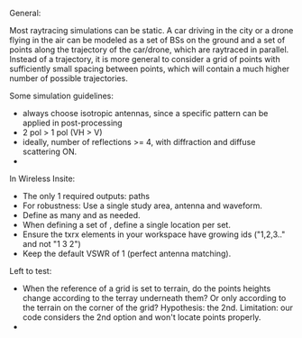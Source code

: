 
General: 

Most raytracing simulations can be static. A car driving in the city or a drone flying in the air can be modeled as a set of BSs on the ground and a set of points along the trajectory of the car/drone, which are raytraced in parallel. Instead of a trajectory, it is more general to consider a grid of points with sufficiently small spacing between points, which will contain a much higher number of possible trajectories.

Some simulation guidelines:
- always choose isotropic antennas, since a specific pattern can be applied in post-processing
- 2 pol > 1 pol (VH > V)
- ideally, number of reflections >= 4, with diffraction and diffuse scattering ON.
- 


In Wireless Insite:

- The only 1 required outputs: paths
- For robustness: Use a single study area, antenna and waveform.
- Define as many <points> and <grids> as needed. 
- When defining a set of <points>, define a single location per set. 
- Ensure the txrx elements in your workspace have growing ids ("1,2,3.." and not "1 3 2")
- Keep the default VSWR of 1 (perfect antenna matching).


Left to test:
- When the reference of a grid is set to terrain, do the points heights change
  according to the terray underneath them? Or only according to the terrain
  on the corner of the grid? Hypothesis: the 2nd. 
  Limitation: our code considers the 2nd option and won't locate points properly.
- 
